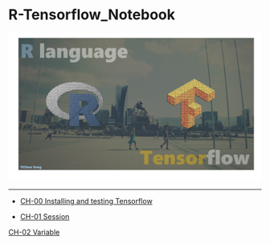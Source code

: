 # R-Tensorflow_Notebook

![](pic/RxTensorflow.png)

---

* [CH-00 Installing and testing Tensorflow](https://github.com/yichunsung/R-Tensorflow_Notebook/blob/master/ch0-install_and_test.Rmd)

* [CH-01 Session](https://github.com/yichunsung/R-Tensorflow_Notebook/blob/master/ch1-session_creation.Rmd)

[CH-02 Variable]()